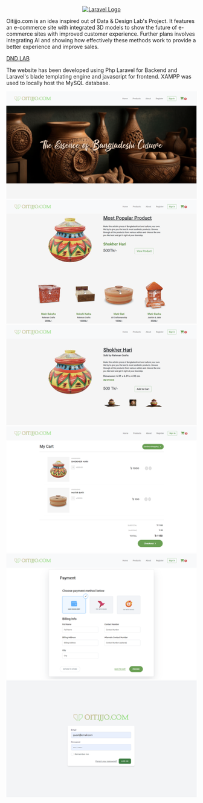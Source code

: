 <p align="center"><a href="https://laravel.com" target="_blank"><img src="https://raw.githubusercontent.com/laravel/art/master/logo-lockup/5%20SVG/2%20CMYK/1%20Full%20Color/laravel-logolockup-cmyk-red.svg" width="400" alt="Laravel Logo"></a></p>

Oitijjo.com is an idea inspired out of Data & Design Lab's Project. It features an e-commerce site with integrated 3D models to show the future of e-commerce sites with improved customer experience. Further plans involves integrating AI and showing how effectively these methods work to provide a better experience and improve sales.

<a href="https://www.dndlab.org/">DND LAB</a>

The website has been developed using Php Laravel for Backend and Laravel's blade templating engine and javascript for frontend. XAMPP was used to locally host the MySQL database.

![Screenshot](/public/screenshots/1.png?raw=true)
![Screenshot](/public/screenshots/2.png?raw=true)
![Screenshot](/public/screenshots/3.png?raw=true)
![Screenshot](/public/screenshots/4.png?raw=true)
![Screenshot](/public/screenshots/5.png?raw=true)
![Screenshot](/public/screenshots/6.png?raw=true)
